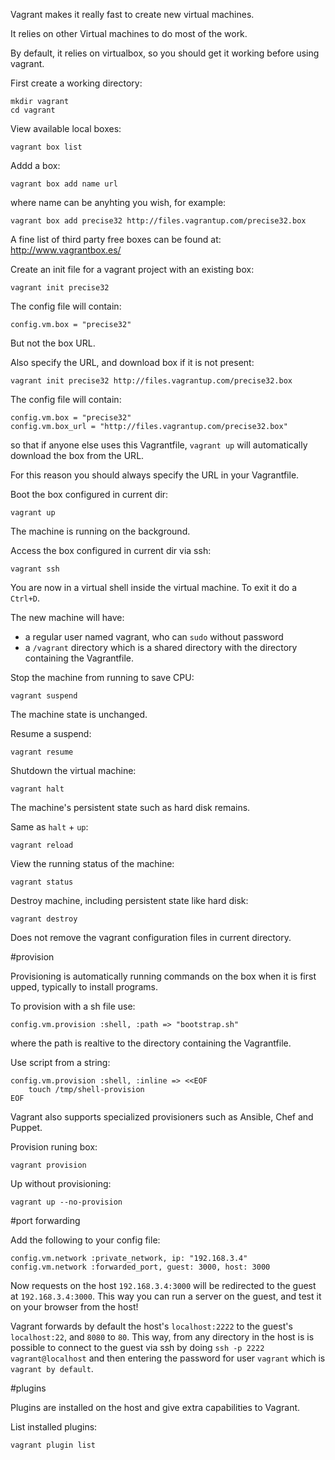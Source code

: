 Vagrant makes it really fast to create new virtual machines.

It relies on other Virtual machines to do most of the work.

By default, it relies on virtualbox, so you should get it working before
using vagrant.

First create a working directory:

    mkdir vagrant
    cd vagrant

View available local boxes:

    vagrant box list

Addd a box:

    vagrant box add name url

where name can be anyhting you wish, for example:

    vagrant box add precise32 http://files.vagrantup.com/precise32.box

A fine list of third party free boxes can be found at: <http://www.vagrantbox.es/>

Create an init file for a vagrant project with an existing box:

    vagrant init precise32

The config file will contain:

    config.vm.box = "precise32"

But not the box URL.

Also specify the URL, and download box if it is not present:

    vagrant init precise32 http://files.vagrantup.com/precise32.box

The config file will contain:

    config.vm.box = "precise32"
    config.vm.box_url = "http://files.vagrantup.com/precise32.box"

so that if anyone else uses this Vagrantfile,
`vagrant up` will automatically download the box from the URL.

For this reason you should always specify the URL in your Vagrantfile.

Boot the box configured in current dir:

    vagrant up

The machine is running on the background.

Access the box configured in current dir via ssh:

    vagrant ssh

You are now in a virtual shell inside the virtual machine.
To exit it do a `Ctrl+D`.

The new machine will have:

- a regular user named vagrant, who can `sudo` without password
- a `/vagrant` directory which is a shared directory with the directory containing the Vagrantfile.

Stop the machine from running to save CPU:

    vagrant suspend

The machine state is unchanged.

Resume a suspend:

    vagrant resume

Shutdown the virtual machine:

    vagrant halt

The machine's persistent state such as hard disk remains.

Same as `halt` + `up`:

    vagrant reload

View the running status of the machine:

    vagrant status

Destroy machine, including persistent state like hard disk:

    vagrant destroy

Does not remove the vagrant configuration files in current directory.

#provision

Provisioning is automatically running commands on the box when it is first upped,
typically to install programs.

To provision with a sh file use:

    config.vm.provision :shell, :path => "bootstrap.sh"

where the path is realtive to the directory containing the Vagrantfile.

Use script from a string:

    config.vm.provision :shell, :inline => <<EOF
        touch /tmp/shell-provision
    EOF

Vagrant also supports specialized provisioners such as Ansible, Chef and Puppet.

Provision runing box:

    vagrant provision

Up without provisioning:

    vagrant up --no-provision

#port forwarding

Add the following to your config file:

    config.vm.network :private_network, ip: "192.168.3.4"
    config.vm.network :forwarded_port, guest: 3000, host: 3000

Now requests on the host `192.168.3.4:3000` will be redirected to the guest at `192.168.3.4:3000`.
This way you can run a server on the guest, and test it on your browser from the host!

Vagrant forwards by default the host's `localhost:2222` to the guest's `localhost:22`, and 
`8080` to `80`. This way, from any directory in the host is is possible to connect to the guest
via ssh by doing `ssh -p 2222 vagrant@localhost` and then entering the password for user
`vagrant` which is `vagrant by default`.

#plugins

Plugins are installed on the host and give extra capabilities to Vagrant.

List installed plugins:

    vagrant plugin list
